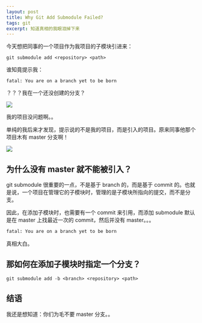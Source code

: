 ```yaml
---
layout: post
title: Why Git Add Submodule Failed?
tags: git
excerpt: 知道真相的我眼泪掉下来
---
```


今天想把同事的一个项目作为我项目的子模块引进来：

<pre class="bash"><code>git submodule add &lt;repository&gt; &lt;path&gt;</code></pre>

谁知竟提示我：

<pre class="bash"><code>fatal: You are on a branch yet to be born</code></pre>

？？？我在一个还没创建的分支？

![](http://pic.yupoo.com/dragonwong/FrvuuGCo/12cL2e.jpg)

我的项目没问题啊。。

单纯的我后来才发现，提示说的不是我的项目，而是引入的项目。原来同事他那个项目木有 master 分支啊！

![](http://pic.yupoo.com/dragonwong/FbSS0vgZ/Sd5a7.png)

## 为什么没有 master 就不能被引入？

git submodule 很重要的一点，不是基于 branch 的，而是基于 commit 的。也就是说，一个项目在管理它的子模块时，管理的是子模块所指向的提交，而不是分支。

因此，在添加子模块时，也需要有一个 commit 来引用，而添加 submodule 默认是在 master 上找最近一次的 commit，然后并没有 master。。。

```bash
fatal: You are on a branch yet to be born
```

真相大白。

## 那如何在添加子模块时指定一个分支？

<pre class="bash"><code>git submodule add -b &lt;branch&gt; &lt;repository&gt; &lt;path&gt;</code></pre>

## 结语

我还是想知道：你们为毛不要 master 分支。。
